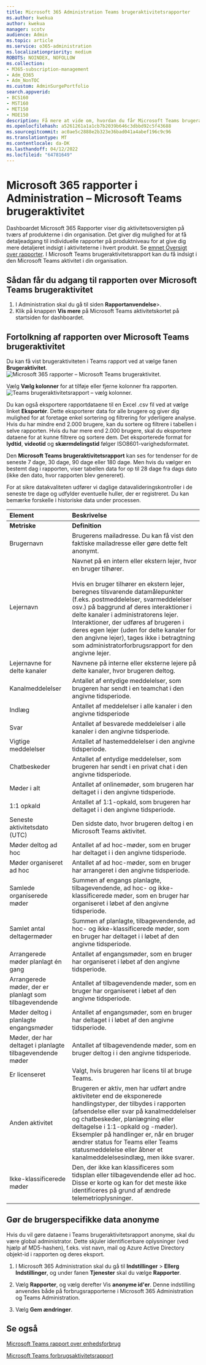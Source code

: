 ```yaml
---
title: Microsoft 365 Administration Teams brugeraktivitetsrapporter
ms.author: kwekua
author: kwekua
manager: scotv
audience: Admin
ms.topic: article
ms.service: o365-administration
ms.localizationpriority: medium
ROBOTS: NOINDEX, NOFOLLOW
ms.collection:
- M365-subscription-management
- Adm_O365
- Adm_NonTOC
ms.custom: AdminSurgePortfolio
search.appverid:
- BCS160
- MST160
- MET150
- MOE150
description: Få mere at vide om, hvordan du får Microsoft Teams brugeraktivitetsrapport og får indsigt i Teams-aktiviteten i din organisation.
ms.openlocfilehash: a5261261a1a1cb7b2039b646c3dbbd92c5f43688
ms.sourcegitcommit: ac0ae5c2888e2b323e36bad041a4abef196c9c96
ms.translationtype: MT
ms.contentlocale: da-DK
ms.lasthandoff: 04/12/2022
ms.locfileid: "64781649"
---
```

# <a name="microsoft-365-reports-in-the-admin-center---microsoft-teams-user-activity"></a>Microsoft 365 rapporter i Administration – Microsoft Teams brugeraktivitet

Dashboardet Microsoft 365 Rapporter viser dig aktivitetsoversigten på tværs af produkterne i din organisation. Det giver dig mulighed for at få detaljeadgang til individuelle rapporter på produktniveau for at give dig mere detaljeret indsigt i aktiviteterne i hvert produkt. Se [emnet Oversigt over rapporter](activity-reports.md). I Microsoft Teams brugeraktivitetsrapport kan du få indsigt i den Microsoft Teams aktivitet i din organisation.
 
## <a name="how-to-get-to-the-microsoft-teams-user-activity-report"></a>Sådan får du adgang til rapporten over Microsoft Teams brugeraktivitet

1. I Administration skal du gå til siden **Rapportanvendelse**\>.<a href="https://go.microsoft.com/fwlink/p/?linkid=2074756" target="_blank"></a>
2. Klik på knappen **Vis mere** på Microsoft Teams aktivitetskortet på startsiden for dashboardet.

## <a name="interpret-the-microsoft-teams-user-activity-report"></a>Fortolkning af rapporten over Microsoft Teams brugeraktivitet

Du kan få vist brugeraktiviteten i Teams rapport ved at vælge fanen **Brugeraktivitet**. <br/>![Microsoft 365 rapporter – Microsoft Teams brugeraktivitet.](../../media/user-activity-charts.png)

Vælg **Vælg kolonner** for at tilføje eller fjerne kolonner fra rapporten.  <br/> ![Teams brugeraktivitetsrapport – vælg kolonner.](../../media/user-activity-columns.png)

Du kan også eksportere rapportdataene til en Excel .csv fil ved at vælge linket **Eksportér**. Dette eksporterer data for alle brugere og giver dig mulighed for at foretage enkel sortering og filtrering for yderligere analyse. Hvis du har mindre end 2.000 brugere, kan du sortere og filtrere i tabellen i selve rapporten. Hvis du har mere end 2.000 brugere, skal du eksportere dataene for at kunne filtrere og sortere dem. Det eksporterede format for **lydtid**, **videotid** og **skærmdelingstid** følger ISO8601-varighedsformatet.

Den **Microsoft Teams brugeraktivitetsrapport** kan ses for tendenser for de seneste 7 dage, 30 dage, 90 dage eller 180 dage. Men hvis du vælger en bestemt dag i rapporten, viser tabellen data for op til 28 dage fra dags dato (ikke den dato, hvor rapporten blev genereret).

For at sikre datakvaliteten udfører vi daglige datavalideringskontroller i de seneste tre dage og udfylder eventuelle huller, der er registreret. Du kan bemærke forskelle i historiske data under processen.

|Element|Beskrivelse|
|:-----|:-----|
|**Metriske**|**Definition**|
|Brugernavn  <br/> |Brugerens mailadresse. Du kan få vist den faktiske mailadresse eller gøre dette felt anonymt.   <br/> |
|Lejernavn  <br/> |Navnet på en intern eller ekstern lejer, hvor en bruger tilhører.   <br/> <br/> Hvis en bruger tilhører en ekstern lejer, beregnes tilsvarende datamålepunkter (f.eks. postmeddelelser, svarmeddelelser osv.) på baggrund af deres interaktioner i delte kanaler i administratorens lejer. Interaktioner, der udføres af brugeren i deres egen lejer (uden for delte kanaler for den angivne lejer), tages ikke i betragtning som administratorforbrugsrapport for den angivne lejer.  |
|Lejernavne for delte kanaler   <br/> |Navnene på interne eller eksterne lejere på delte kanaler, hvor brugeren deltog.   <br/> |
|Kanalmeddelelser   <br/> |Antallet af entydige meddelelser, som brugeren har sendt i en teamchat i den angivne tidsperiode.  <br/> |
|Indlæg   <br/> |Antallet af meddelelser i alle kanaler i den angivne tidsperiode <br/> |
|Svar   <br/> |Antallet af besvarede meddelelser i alle kanaler i den angivne tidsperiode. <br/> |
|Vigtige meddelelser    <br/> |Antallet af hastemeddelelser i den angivne tidsperiode. <br/> |
|Chatbeskeder   <br/> |Antallet af entydige meddelelser, som brugeren har sendt i en privat chat i den angivne tidsperiode.  <br/> |
|Møder i alt   <br/> |Antallet af onlinemøder, som brugeren har deltaget i i den angivne tidsperiode.  <br/> |
|1:1 opkald   <br/> | Antallet af 1:1-opkald, som brugeren har deltaget i i den angivne tidsperiode.  <br/> |
|Seneste aktivitetsdato (UTC)  <br/> |Den sidste dato, hvor brugeren deltog i en Microsoft Teams aktivitet.<br/> |
|Møder deltog ad hoc   <br/> | Antallet af ad hoc-møder, som en bruger har deltaget i i den angivne tidsperiode.  <br/> |
|Møder organiseret ad hoc <br/> |Antallet af ad hoc-møder, som en bruger har arrangeret i den angivne tidsperiode. <br/>|
|Samlede organiserede møder  <br/> |Summen af engangs planlagte, tilbagevendende, ad hoc- og ikke-klassificerede møder, som en bruger har organiseret i løbet af den angivne tidsperiode.  <br/> |
|Samlet antal deltagermøder  <br/> |Summen af planlagte, tilbagevendende, ad hoc- og ikke-klassificerede møder, som en bruger har deltaget i i løbet af den angivne tidsperiode.  <br/> |
|Arrangerede møder planlagt én gang  <br/> |Antallet af engangsmøder, som en bruger har organiseret i løbet af den angivne tidsperiode.  <br/> |
|Arrangerede møder, der er planlagt som tilbagevendende  <br/> |Antallet af tilbagevendende møder, som en bruger har organiseret i løbet af den angivne tidsperiode.  <br/> |
|Møder deltog i planlagte engangsmøder  <br/> |Antallet af engangsmøder, som en bruger har deltaget i i løbet af den angivne tidsperiode.  <br/> |
|Møder, der har deltaget i planlagte tilbagevendende møder  <br/> |Antallet af tilbagevendende møder, som en bruger deltog i i den angivne tidsperiode.  <br/> |
|Er licenseret  <br/> |Valgt, hvis brugeren har licens til at bruge Teams. <br/>|
|Anden aktivitet  <br/>|Brugeren er aktiv, men har udført andre aktiviteter end de eksponerede handlingstyper, der tilbydes i rapporten (afsendelse eller svar på kanalmeddelelser og chatbeskeder, planlægning eller deltagelse i 1:1-opkald og -møder). Eksempler på handlinger er, når en bruger ændrer status for Teams eller Teams statusmeddelelse eller åbner et kanalmeddelelsesindlæg, men ikke svarer.  <br/>|
|Ikke-klassificerede møder <br/>|Den, der ikke kan klassificeres som tidsplan eller tilbagevendende eller ad hoc. Disse er korte og kan for det meste ikke identificeres på grund af ændrede telemetrioplysninger. |

## <a name="make-the-user-specific-data-anonymous"></a>Gør de brugerspecifikke data anonyme

Hvis du vil gøre dataene i Teams brugeraktivitetsrapport anonyme, skal du være global administrator. Dette skjuler identificerbare oplysninger (ved hjælp af MD5-hashen), f.eks. vist navn, mail og Azure Active Directory objekt-id i rapporten og deres eksport.

1. I Microsoft 365 Administration skal du gå til **Indstillinger** >  **Ellerg Indstillinger**, og under fanen **Tjenester** skal du vælge **Rapporter**.

2. Vælg **Rapporter**, og vælg derefter Vis **anonyme id'er**. Denne indstilling anvendes både på forbrugsrapporterne i Microsoft 365 Administration og Teams Administration.

3. Vælg **Gem ændringer**.


## <a name="see-also"></a>Se også
[Microsoft Teams rapport over enhedsforbrug](../activity-reports/microsoft-teams-device-usage-preview.md)

[Microsoft Teams forbrugsaktivitetsrapport](../activity-reports/microsoft-teams-usage-activity.md) 
